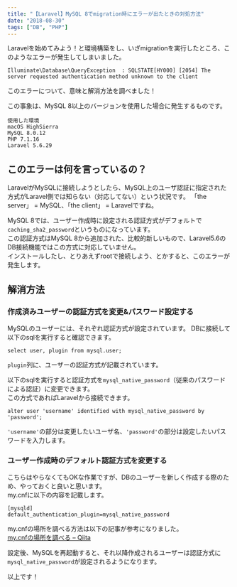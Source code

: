 ```yaml
---
title: "【Laravel】MySQL 8でmigration時にエラーが出たときの対処方法"
date: "2018-08-30"
tags: ["DB", "PHP"]
---
```


Laravelを始めてみよう！と環境構築をし、いざmigrationを実行したところ、このようなエラーが発生してしまいました。

```
Illuminate\Database\QueryException  : SQLSTATE[HY000] [2054] The server requested authentication method unknown to the client
```

このエラーについて、意味と解消方法を調べました！

この事象は、MySQL 8以上のバージョンを使用した場合に発生するものです。

```
使用した環境
macOS HighSierra
MySQL 8.0.12
PHP 7.1.16
Laravel 5.6.29
```

## このエラーは何を言っているの？

LaravelがMySQLに接続しようとしたら、MySQL上のユーザ認証に指定された方式がLaravel側では知らない（対応してない）という状況です。
「the server」 = MySQL、「the client」 = Laravelですね。

MySQL 8では、ユーザー作成時に設定される認証方式がデフォルトで`caching_sha2_password`というものになっています。
<br/>
この認証方式はMySQL 8から追加された、比較的新しいもので、Laravel5.6のDB接続機能ではこの方式に対応していません。
<br/>
インストールしたし、とりあえずrootで接続しよう、とかすると、このエラーが発生します。

## 解消方法

### 作成済みユーザーの認証方式を変更&パスワード設定する

MySQLのユーザーには、それぞれ認証方式が設定されています。
DBに接続して以下のsqlを実行すると確認できます。

```
select user, plugin from mysql.user;
```

`plugin`列に、ユーザーの認証方式が記載されています。

以下のsqlを実行すると認証方式を`mysql_native_password`（従来のパスワードによる認証）に変更できます。
<br/>
この方式であればLaravelから接続できます。

```
alter user 'username' identified with mysql_native_password by 'password';
```

`'username'`の部分は変更したいユーザ名、`'password'`の部分は設定したいパスワードを入力します。

### ユーザー作成時のデフォルト認証方式を変更する

こちらはやらなくてもOKな作業ですが、DBのユーザーを新しく作成する際のため、やっておくと良いと思います。
<br/>
my.cnfに以下の内容を記載します。

```
[mysqld]
default_authentication_plugin=mysql_native_password
```

my.cnfの場所を調べる方法は以下の記事が参考になりました。
<br/>
<a href="https://qiita.com/is0me/items/12629e3602ebb27c26a4" target="_blank" rel="noopener noreferrer">my.cnfの場所を調べる – Qiita</a>

設定後、MySQLを再起動すると、それ以降作成されるユーザーは認証方式に`mysql_native_password`が設定されるようになります。

以上です！
